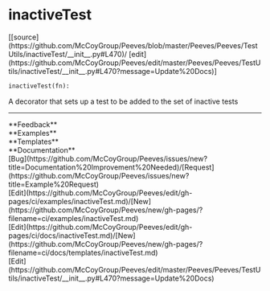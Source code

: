 # <a id="Peeves.Peeves.TestUtils.inactiveTest">inactiveTest</a>
<div class="docs-source-link" markdown="1">
[[source](https://github.com/McCoyGroup/Peeves/blob/master/Peeves/Peeves/TestUtils/inactiveTest/__init__.py#L470)/
[edit](https://github.com/McCoyGroup/Peeves/edit/master/Peeves/Peeves/TestUtils/inactiveTest/__init__.py#L470?message=Update%20Docs)]
</div>

```python
inactiveTest(fn): 
```
A decorator that sets up a test to be added to the set of inactive tests











---


<div markdown="1" class="text-secondary">
<div class="container">
  <div class="row">
   <div class="col" markdown="1">
**Feedback**   
</div>
   <div class="col" markdown="1">
**Examples**   
</div>
   <div class="col" markdown="1">
**Templates**   
</div>
   <div class="col" markdown="1">
**Documentation**   
</div>
   <div class="col" markdown="1">
   
</div>
   <div class="col" markdown="1">
   
</div>
   <div class="col" markdown="1">
   
</div>
</div>
  <div class="row">
   <div class="col" markdown="1">
[Bug](https://github.com/McCoyGroup/Peeves/issues/new?title=Documentation%20Improvement%20Needed)/[Request](https://github.com/McCoyGroup/Peeves/issues/new?title=Example%20Request)   
</div>
   <div class="col" markdown="1">
[Edit](https://github.com/McCoyGroup/Peeves/edit/gh-pages/ci/examples/inactiveTest.md)/[New](https://github.com/McCoyGroup/Peeves/new/gh-pages/?filename=ci/examples/inactiveTest.md)   
</div>
   <div class="col" markdown="1">
[Edit](https://github.com/McCoyGroup/Peeves/edit/gh-pages/ci/docs/inactiveTest.md)/[New](https://github.com/McCoyGroup/Peeves/new/gh-pages/?filename=ci/docs/templates/inactiveTest.md)   
</div>
   <div class="col" markdown="1">
[Edit](https://github.com/McCoyGroup/Peeves/edit/master/Peeves/Peeves/TestUtils/inactiveTest/__init__.py#L470?message=Update%20Docs)   
</div>
   <div class="col" markdown="1">
   
</div>
   <div class="col" markdown="1">
   
</div>
   <div class="col" markdown="1">
   
</div>
</div>
</div>
</div>